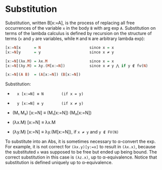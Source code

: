 # Substitution

Substitution, written B[x:=A], is the process of replacing all free occurrences of the variable `x` in the body `B` with arg exp `A`. Substitution on terms of the lambda calculus is defined by recursion on the structure of terms (`x` and `y` are variables, while `M` and `N` are arbitrary lambda exp):

```hs
[x:=N]x      = N                      since x = x
[x:=N]y      = y                      since x ≠ y

[x:=N](λx.M) = λx.M                   since x = x
[x:=N](λy.M) = λy.(M[x:=N])           since x ≠ y ⋀ if y ∉ fv(N)

[x:=N](A B)  = (A[x:=N]) (B[x:=N])
```

Substitution:
-       x [x:=N] ≡ N        (if x = y)
-       y [x:=N] ≡ y        (if x ≠ y)

- (M₁ M₂) [x:=N] ≡ (M₁[x:=N]) (M₂[x:=N])

-  (λx.M) [x:=N] ≡ λx.M
-  (λy.M) [x:=N] ≡ λy.(M[x:=N]), if `x ≠ y` and `y ∉ FV(N)`

To substitute into an Abs, it is sometimes necessary to α-convert the exp. For example, it is not correct for `(λx.y)[y:=x]` to result in `(λx.x)`, because the substituted `x` was supposed to be free but ended up being bound. The correct substitution in this case is `(λz.x)`, up to α-equivalence. Notice that substitution is defined uniquely up to α-equivalence.
